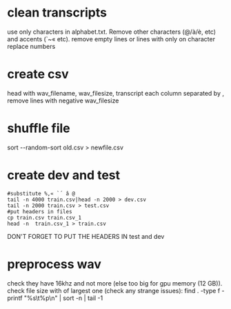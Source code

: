 # clean transcripts

use only characters in alphabet.txt. Remove other characters (@/à/è, etc) and accents (`~« etc).
remove empty lines or lines with only on character
replace numbers


# create csv 

head with wav_filename, wav_filesize, transcript
each column separated by , 
remove lines with negative wav_filesize

# shuffle file

sort --random-sort old.csv > newfile.csv

# create dev and test

```
#substitute %,« `´ â @
tail -n 4000 train.csv|head -n 2000 > dev.csv
tail -n 2000 train.csv > test.csv
#put headers in files
cp train.csv train.csv_1
head -n  train.csv_1 > train.csv
```

DON'T FORGET TO PUT THE HEADERS IN test and dev

# preprocess wav

check they have 16khz and not more (else too big for gpu memory (12 GB)).
check file size with of largest one (check any strange issues):
find . -type f -printf "%s\t%p\n" | sort -n | tail -1



